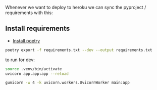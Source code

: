 Whenever we want to deploy to heroku we can sync the pyproject / requirements with this: 

## Install requirements
- [Install poetry](https://python-poetry.org/docs/)
```bash
poetry export -f requirements.txt --dev --output requirements.txt
```

to run for dev: 
```bash
source .venv/bin/activate
uvicorn app.app:app --reload

gunicorn -w 4 -k uvicorn.workers.UvicornWorker main:app
```






